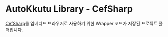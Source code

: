 # AutoKkutu Library - CefSharp

[CefSharp](https://cefsharp.github.io/)를 임베디드 브라우저로 사용하기 위한 Wrapper 코드가 저장된 프로젝트 폴더입니다.
